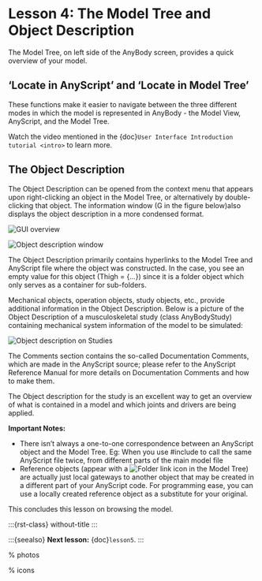 # Lesson 4: The Model Tree and Object Description

The Model Tree, on left side of the AnyBody screen, provides a quick
overview of your model.

## ‘Locate in AnyScript’ and ‘Locate in Model Tree’

These functions make it easier to navigate between the three different
modes in which the model is represented in AnyBody - the Model View,
AnyScript, and the Model Tree.

Watch the video mentioned in the {doc}`User Interface Introduction tutorial <intro>` to learn more.

## The Object Description

The Object Description can be opened from the context menu that appears
upon right-clicking an object in the Model Tree, or alternatively by
double-clicking that object. The information window (G in the figure
below)also displays the object description in a more condensed format.

![GUI overview](_static/lesson4/image1.png)

![Object description window](_static/lesson4/image2.png)

The Object Description primarily contains hyperlinks to the Model Tree
and AnyScript file where the object was constructed. In the case, you
see an empty value for this object (Thigh = {…}) since it is a folder
object which only serves as a container for sub-folders.

Mechanical objects, operation objects, study objects, etc., provide
additional information in the Object Description. Below is a picture of
the Object Description of a musculoskeletal study (class AnyBodyStudy)
containing mechanical system information of the model to be simulated:

![Object description on Studies](_static/lesson4/image3.png)

The Comments section contains the so-called Documentation Comments,
which are made in the AnyScript source; please refer to the AnyScript
Reference Manual for more details on Documentation Comments and how to
make them.

The Object description for the study is an excellent way to get an
overview of what is contained in a model and which joints and drivers
are being applied.

**Important Notes:**

- There isn’t always a one-to-one correspondence between an AnyScript
  object and the Model Tree. Eg: When you use #include to call the same
  AnyScript file twice, from different parts of the main model file
- Reference objects (appear with a ![Folder link icon](_static/lesson4/image4.png) in the Model
  Tree) are actually just local gateways to another object that may be
  created in a different part of your AnyScript code. For programming
  ease, you can use a locally created reference object as a substitute
  for your original.

This concludes this lesson on browsing the model.

:::{rst-class} without-title
:::

:::{seealso}
**Next lesson:** {doc}`lesson5`.
:::

% photos

% icons
